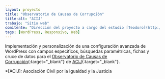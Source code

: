 ```yaml
---
layout: proyecto
title: "Observatorio de Causas de Corrupción"
title-alt: "ACIJ"
trabajo: "Sitio web"
comitente: "Dirección del proyecto a cargo del estudio [Teodoro](http://mundoteodoro.com)."
tags: [WordPress, Responsivo, Web]
---
```


Implementación y personalización de una configuración avanzada de WordPress con campos específicos, búsquedas paramétricas, fichas y cruce de datos para el [Observatorio de Causas de Corrupción](http://acij.org.ar/causas-de-corrupcion/){:target="_blank"} de [ACIJ](http://acij.org.ar/){:target="_blank"}.

*[ACIJ]: Asociación Civil por la Igualdad y la Justicia
